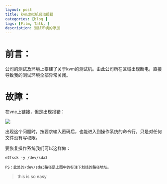 ```yaml
---
layout: post
title: kvm虚拟机启动报错
categories: [blog ]
tags: [Film, Talk, ]
description: 测试环境的添加
---	   
```

	   

# 前言：

公司的测试及环境上搭建了关于kvm的测试机。由此公司所在区域出现断电，直接导致我的测试环境全部异常关闭。

# 故障：

在vnc上链接，但是出现报错：

![](http://xiaojinggang.github.io/17-5-19/80768672-file_1495175945435_15c90.png)

出现这个问题时，按要求输入密码后，也能进入到操作系统的命令行，只是对任何文件没有写权限。

要恢复操作系统我们可以这样做：

	e2fsck -y /dev/sda3
	
	PS：此处的/dev/sda3路径是上图中的标注下划线的路径地址。



> this is so easy    

